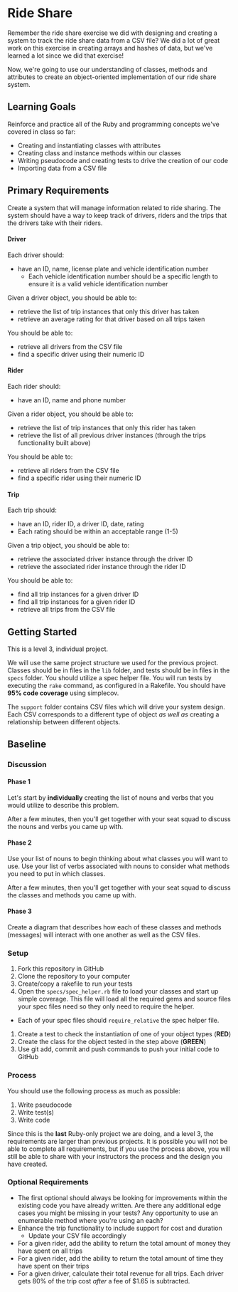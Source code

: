 # Ride Share
Remember the ride share exercise we did with designing and creating a system to track the ride share data from a CSV file? We did a lot of great work on this exercise in creating arrays and hashes of data, but we've learned a lot since we did that exercise!

Now, we're going to use our understanding of classes, methods and attributes to create an object-oriented implementation of our ride share system.

## Learning Goals
Reinforce and practice all of the Ruby and programming concepts we've covered in class so far:
- Creating and instantiating classes with attributes
- Creating class and instance methods within our classes
- Writing pseudocode and creating tests to drive the creation of our code
- Importing data from a CSV file

## Primary Requirements
Create a system that will manage information related to ride sharing. The system should have a way to keep track of drivers, riders and the trips that the drivers take with their riders.


#### Driver
Each driver should:
- have an ID, name, license plate and vehicle identification number
  - Each vehicle identification number should be a specific length to ensure it is a valid vehicle identification number

Given a driver object, you should be able to:
- retrieve the list of trip instances that only this driver has taken
- retrieve an average rating for that driver based on all trips taken

You should be able to:
- retrieve all drivers from the CSV file
- find a specific driver using their numeric ID

#### Rider
Each rider should:
- have an ID, name and phone number

Given a rider object, you should be able to:
- retrieve the list of trip instances that only this rider has taken
- retrieve the list of all previous driver instances (through the trips functionality built above)

You should be able to:
- retrieve all riders from the CSV file
- find a specific rider using their numeric ID

#### Trip
Each trip should:
- have an ID, rider ID, a driver ID, date, rating
-   Each rating should be within an acceptable range (1-5)

Given a trip object, you should be able to:
- retrieve the associated driver instance through the driver ID
- retrieve the associated rider instance through the rider ID

You should be able to:
- find all trip instances for a given driver ID
- find all trip instances for a given rider ID
- retrieve all trips from the CSV file

## Getting Started
This is a level 3, individual project.

We will use the same project structure we used for the previous project. Classes should be in files in the `lib` folder, and tests should be in files in the `specs` folder. You should utilize a spec helper file. You will run tests by executing the `rake` command, as configured in a Rakefile. You should have **95% code coverage** using simplecov.

The `support` folder contains CSV files which will drive your system design. Each CSV corresponds to a different type of object _as well as_ creating a relationship between different objects.

## Baseline
### Discussion
#### Phase 1
Let's start by **individually** creating the list of nouns and verbs that you would utilize to describe this problem.

After a few minutes, then you'll get together with your seat squad to discuss the nouns and verbs you came up with.

#### Phase 2
Use your list of nouns to begin thinking about what classes you will want to use. Use your list of verbs associated with nouns to consider what methods you need to put in which classes.

After a few minutes, then you'll get together with your seat squad to discuss the classes and methods you came up with.

#### Phase 3
Create a diagram that describes how each of these classes and methods (messages) will interact with one another as well as the CSV files.

### Setup
1. Fork this repository in GitHub
1. Clone the repository to your computer
1. Create/copy a rakefile to run your tests
1. Open the `specs/spec_helper.rb` file to load your classes and start up simple coverage.  This file will load all the required gems and source files your spec files need so they only need to require the helper.  
  - Each of your spec files should `require_relative` the spec helper file.
1. Create a test to check the instantiation of one of your object types (**RED**)
1. Create the class for the object tested in the step above (**GREEN**)
1. Use git add, commit and push commands to push your initial code to GitHub

### Process
You should use the following process as much as possible:  

1. Write pseudocode
1. Write test(s)
1. Write code

Since this is the **last** Ruby-only project we are doing, and a level 3, the requirements are larger than previous projects. It is possible you will not be able to complete all requirements, but if you use the process above, you will still be able to share with your instructors the process and the design you have created.

### Optional Requirements
- The first optional should always be looking for improvements within the existing code you have already written. Are there any additional edge cases you might be missing in your tests? Any opportunity to use an enumerable method where you're using an each?
- Enhance the trip functionality to include support for cost and duration
  - Update your CSV file accordingly
- For a given rider, add the ability to return the total amount of money they have spent on all trips
- For a given rider, add the ability to return the total amount of time they have spent on their trips
- For a given driver, calculate their total revenue for all trips. Each driver gets 80% of the trip cost _after_ a fee of $1.65 is subtracted.
